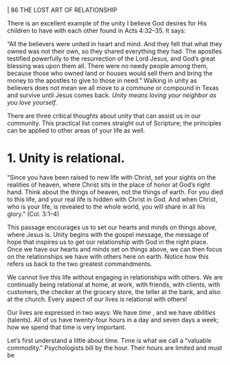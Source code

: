 | 86 THE LOST ART OF RELATIONSHIP

There is an excellent example of the unity I believe God desires for His
children to have with each other found in Acts 4:32–35. It says:

“All the believers were united in heart and mind. And they
felt that what they owned was not their own, so they shared
everything they had. The apostles testified powerfully to the
resurrection of the Lord Jesus, and God’s great blessing was
upon them all. There were no needy people among them,
because those who owned land or houses would sell them and
bring the money to the apostles to give to those in need.”
Walking in unity as believers does not mean we all move to a commune or
compound in Texas and survive until Jesus comes back. _Unity means loving your
neighbor as you love yourself._

There are three critical thoughts about unity that can assist us in our
community. This practical list comes straight out of Scripture; the principles can
be applied to other areas of your life as well.

# 1. Unity is relational.

“Since you have been raised to new life with Christ, set your sights on the
realities of heaven, where Christ sits in the place of honor at God’s right hand.
Think about the things of heaven, not the things of earth. For you died to this life,
and your real life is hidden with Christ in God. And when Christ, who is your life,
is revealed to the whole world, you will share in all his glory.” (Col. 3:1–4)

This passage encourages us to set our hearts and minds on things above,
where Jesus is. Unity begins with the gospel message, the message of hope that
inspires us to get our relationship with God in the right place. Once we have our
hearts and minds set on things above, we can then focus on the relationships
we have with others here on earth. Notice how this refers us back to the two
greatest commandments.

We cannot live this life without engaging in relationships with others. We
are continually being relational at home, at work, with friends, with clients, with
customers, the checker at the grocery store, the teller at the bank, and also at the
church. Every aspect of our lives is relational with others!

Our lives are expressed in two ways: We have _time_ , and we have _abilities_
(talents). All of us have twenty-four hours in a day and seven days a week; how
we spend that time is very important.

Let’s first understand a little about time. Time is what we call a “valuable
commodity.” Psychologists bill by the hour. Their hours are limited and must be


